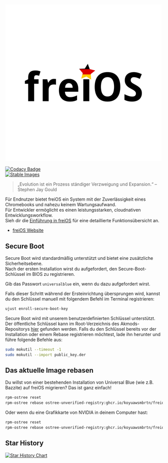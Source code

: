 # <picture>
  <source media="(prefers-color-scheme: dark)" srcset="https://raw.githubusercontent.com/koyuawsmbrtn/freios/refs/heads/main/assets/freios_dark.svg">
  <source media="(prefers-color-scheme: light)" srcset="https://raw.githubusercontent.com/koyuawsmbrtn/freios/refs/heads/main/assets/freios.svg">
  <img alt="freiOS" src="https://raw.githubusercontent.com/koyuawsmbrtn/freios/refs/heads/main/assets/freios.svg">
</picture>

[![Codacy Badge](https://app.codacy.com/project/badge/Grade/2503a44c1105456483517f793af75ee7)](https://app.codacy.com/gh/koyuawsmbrtn/freios/dashboard?utm_source=gh&utm_medium=referral&utm_content=&utm_campaign=Badge_grade)  
[![Stable Images](https://github.com/koyuawsmbrtn/freios/actions/workflows/build-image-stable.yml/badge.svg)](https://github.com/koyuawsmbrtn/freios/actions/workflows/build-image-stable.yml)  

> „Evolution ist ein Prozess ständiger Verzweigung und Expansion.“ – Stephen Jay Gould  

Für Endnutzer bietet freiOS ein System mit der Zuverlässigkeit eines Chromebooks und nahezu keinem Wartungsaufwand.  
Für Entwickler ermöglicht es einen leistungsstarken, cloudnativen Entwicklungsworkflow.  
Sieh dir die [Einführung in freiOS](https://freios.koyu.space/) für eine detaillierte Funktionsübersicht an.  

- [freiOS Website](https://freios.koyu.space)

## Secure Boot  

Secure Boot wird standardmäßig unterstützt und bietet eine zusätzliche Sicherheitsebene.  
Nach der ersten Installation wirst du aufgefordert, den Secure-Boot-Schlüssel im BIOS zu registrieren.  

Gib das Passwort `universalblue` ein, wenn du dazu aufgefordert wirst.  

Falls dieser Schritt während der Ersteinrichtung übersprungen wird, kannst du den Schlüssel manuell mit folgendem Befehl im Terminal registrieren:  

```bash
ujust enroll-secure-boot-key
```

Secure Boot wird mit unserem benutzerdefinierten Schlüssel unterstützt.
Der öffentliche Schlüssel kann im Root-Verzeichnis des Akmods-Repositorys [hier](https://github.com/ublue-os/akmods/raw/main/certs/public_key.der) gefunden werden.
Falls du den Schlüssel bereits vor der Installation oder einem Rebase registrieren möchtest, lade ihn herunter und führe folgende Befehle aus:

```bash
sudo mokutil --timeout -1
sudo mokutil --import public_key.der
```

## Das aktuelle Image rebasen

Du willst von einer bestehenden Installation von Universal Blue (wie z.B. Bazzite) auf freiOS migrieren? Das ist ganz einfach!

```bash
rpm-ostree reset
rpm-ostree rebase ostree-unverified-registry:ghcr.io/koyuawsmbrtn/freios:stable
```

Oder wenn du eine Grafikkarte von NVIDIA in deinem Computer hast:

```bash
rpm-ostree reset
rpm-ostree rebase ostree-unverified-registry:ghcr.io/koyuawsmbrtn/freios-nvidia:stable
```

## Star History

<a href="https://star-history.com/#koyuawsmbrtn/freios&Date">
  <picture>
    <source media="(prefers-color-scheme: dark)" srcset="https://api.star-history.com/svg?repos=koyuawsmbrtn/freios&type=Date&theme=dark" />
    <source media="(prefers-color-scheme: light)" srcset="https://api.star-history.com/svg?repos=koyuawsmbrtn/freios&type=Date" />
    <img alt="Star History Chart" src="https://api.star-history.com/svg?repos=koyuawsmbrtn/freios&type=Date" />
  </picture>
</a>
